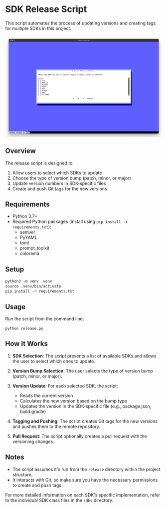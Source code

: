 # SDK Release Script

This script automates the process of updating versions and creating tags for multiple SDKs in this project.

![image](./release.png)

## Overview

The release script is designed to:

1. Allow users to select which SDKs to update
2. Choose the type of version bump (patch, minor, or major)
3. Update version numbers in SDK-specific files
4. Create and push Git tags for the new versions

## Requirements

- Python 3.7+
- Required Python packages (install using `pip install -r requirements.txt`):
  - semver
  - PyYAML
  - toml
  - prompt_toolkit
  - colorama

## Setup

```
python3 -m venv .venv
source .venv/bin/activate
pip install -r requirements.txt
```

## Usage

Run the script from the command line:

```
python release.py
```

## How It Works

1. **SDK Selection**: The script presents a list of available SDKs and allows the user to select which ones to update.

2. **Version Bump Selection**: The user selects the type of version bump (patch, minor, or major).

3. **Version Update**: For each selected SDK, the script:
   - Reads the current version
   - Calculates the new version based on the bump type
   - Updates the version in the SDK-specific file (e.g., package.json, build.gradle)

4. **Tagging and Pushing**: The script creates Git tags for the new versions and pushes them to the remote repository.

5. **Pull Request**: The script optionally creates a pull request with the versioning changes.

## Notes

- The script assumes it's run from the `release` directory within the project structure.
- It interacts with Git, so make sure you have the necessary permissions to create and push tags.

For more detailed information on each SDK's specific implementation, refer to the individual SDK class files in the `sdks` directory.
